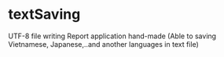 # textSaving
 UTF-8 file writing Report application hand-made (Able to saving Vietnamese, Japanese,..and another languages in text file)
